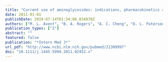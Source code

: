 ```yaml
---
title: "Current use of aminoglycosides: indications, pharmacokinetics and monitoring for toxicity"
date: 2011-01-01
publishDate: 2019-07-14T01:34:06.834870Z
authors: ["M. L. Avent", "B. A. Rogers", "A. C. Cheng", "D. L. Paterson"]
publication_types: ["2"]
abstract: ""
featured: false
publication: "*Intern Med J*"
url_pdf: "http://www.ncbi.nlm.nih.gov/pubmed/21309997"
doi: "10.1111/j.1445-5994.2011.02452.x"
---
```



